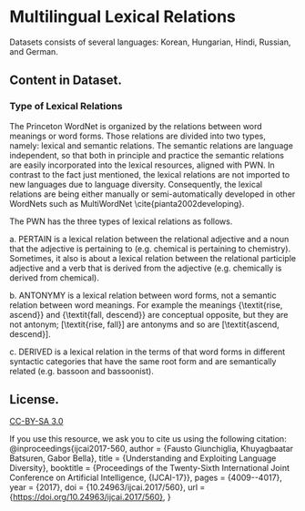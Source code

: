 # Multilingual Lexical Relations
Datasets consists of several languages: Korean, Hungarian, Hindi, Russian, and German.

## Content in Dataset.

### Type of Lexical Relations
The Princeton WordNet is organized by the relations between word meanings or word forms. Those relations are divided into two types, namely: lexical and semantic relations. The semantic relations are language independent, so that both in principle and practice the semantic relations are easily incorporated into the lexical resources, aligned with PWN. In contrast to the fact just mentioned, the lexical relations are not imported to new languages due to language diversity. Consequently, the lexical relations are being either manually or semi-automatically developed in other WordNets such as MultiWordNet \cite{pianta2002developing}. 

The PWN has the three types of lexical relations as follows.

a. PERTAIN is a lexical relation between the relational adjective and a noun that the adjective is pertaining to (e.g. chemical is pertaining to chemistry). Sometimes, it also is about a lexical relation between the relational participle adjective and a verb that is derived from the adjective (e.g. chemically is derived from chemical). 

b. ANTONYMY is a lexical relation between word forms, not a semantic relation between word meanings. For example the meanings \{\textit{rise, ascend}\} and \{\textit{fall, descend}\} are conceptual opposite, but they are not antonym; [\textit{rise, fall}] are antonyms and so are [\textit{ascend, descend}].

c. DERIVED is a lexical relation in the terms of that word forms in different syntactic categories that have the same root form and are semantically related (e.g. bassoon and bassoonist).

## License.
[CC-BY-SA 3.0](https://creativecommons.org/licenses/by-sa/3.0/)

If you use this resource, we ask you to cite us using the following citation:
@inproceedings{ijcai2017-560,
  author    = {Fausto Giunchiglia, Khuyagbaatar Batsuren, Gabor Bella},
  title     = {Understanding and Exploiting Language Diversity},
  booktitle = {Proceedings of the Twenty-Sixth International Joint Conference on
               Artificial Intelligence, {IJCAI-17}},
  pages     = {4009--4017},
  year      = {2017},
  doi       = {10.24963/ijcai.2017/560},
  url       = {https://doi.org/10.24963/ijcai.2017/560},
}

